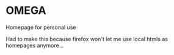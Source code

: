 # OMEGA
Homepage for personal use

Had to make this because firefox won't let me use local htmls as homepages anymore...

